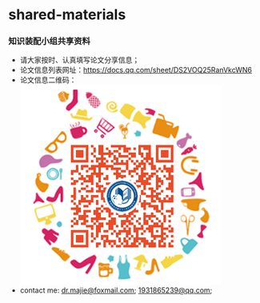 # shared-materials
### 知识装配小组共享资料

- 请大家按时、认真填写论文分享信息；
- 论文信息列表网址：<https://docs.qq.com/sheet/DS2VOQ25RanVkcWN6>
- 论文信息二维码：
![image](https://github.com/mkfe-ka/shared-materials/blob/master/%E7%9F%A5%E8%AF%86%E5%A4%84%E7%90%86%E5%B0%8F%E7%BB%84%E8%AE%BA%E6%96%87%E6%B8%85%E5%8D%95.png)
- contact me: dr.majie@foxmail.com; 1931865239@qq.com;
